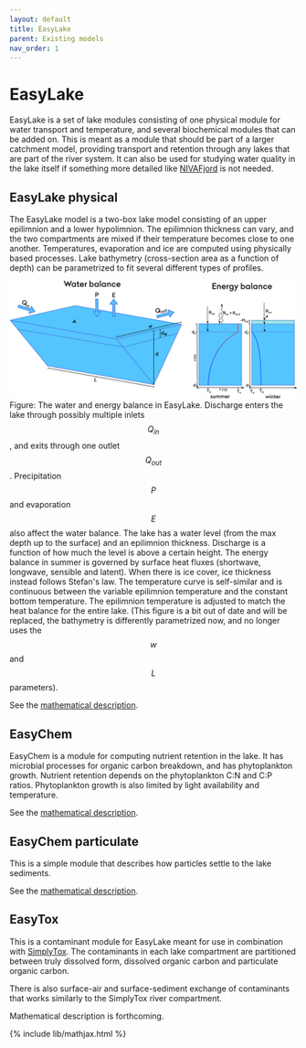 ```yaml
---
layout: default
title: EasyLake
parent: Existing models
nav_order: 1
---
```


# EasyLake

EasyLake is a set of lake modules consisting of one physical module for water transport and temperature, and several biochemical modules that can be added on. This is meant as a module that should be part of a larger catchment model, providing transport and retention through any lakes that are part of the river system. It can also be used for studying water quality in the lake itself if something more detailed like [NIVAFjord](nivafjord.html) is not needed.

## EasyLake physical

The EasyLake model is a two-box lake model consisting of an upper epilimnion and a lower hypolimnion. The epilimnion thickness can vary, and the two compartments are mixed if their temperature becomes close to one another. Temperatures, evaporation and ice are computed using physically based processes. Lake bathymetry (cross-section area as a function of depth) can be parametrized to fit several different types of profiles.

![EasyLake](../img/EasyLake.png)
Figure: The water and energy balance in EasyLake. Discharge enters the lake through possibly multiple inlets $$Q_{in}$$, and exits through one outlet $$Q_{out}$$. Precipitation $$P$$ and evaporation $$E$$ also affect the water balance. The lake has a water level (from the max depth up to the surface) and an epilimnion thickness. Discharge is a function of how much the level is above a certain height. The energy balance in summer is governed by surface heat fluxes (shortwave, longwave, sensible and latent). When there is ice cover, ice thickness instead follows Stefan's law. The temperature curve is self-similar and is continuous between the variable epilimnion temperature and the constant bottom temperature. The epilimnion temperature is adjusted to match the heat balance for the entire lake. (This figure is a bit out of date and will be replaced, the bathymetry is differently parametrized now, and no longer uses the $$w$$ and $$L$$ parameters).

See the [mathematical description](autogen/easylake.html).

## EasyChem

EasyChem is a module for computing nutrient retention in the lake. It has microbial processes for organic carbon breakdown, and has phytoplankton growth. Nutrient retention depends on the phytoplankton C:N and C:P ratios. Phytoplankton growth is also limited by light availability and temperature.

See the [mathematical description](autogen/easylake.html#easychem).

## EasyChem particulate

This is a simple module that describes how particles settle to the lake sediments.

See the [mathematical description](autogen/easylake.html#easychem-particulate).

## EasyTox

This is a contaminant module for EasyLake meant for use in combination with [SimplyTox](simply.html#simplytox). The contaminants in each lake compartment are partitioned between truly dissolved form, dissolved organic carbon and particulate organic carbon.

There is also surface-air and surface-sediment exchange of contaminants that works similarly to the SimplyTox river compartment.

Mathematical description is forthcoming.

{% include lib/mathjax.html %}